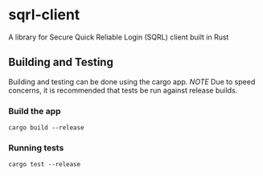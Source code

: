 # sqrl-client
A library for Secure Quick Reliable Login (SQRL) client built in Rust

## Building and Testing
Building and testing can be done using the cargo app. *NOTE* Due to speed concerns, it is recommended that tests be run against release builds.

### Build the app
```cargo build --release```

### Running tests
```cargo test --release```
